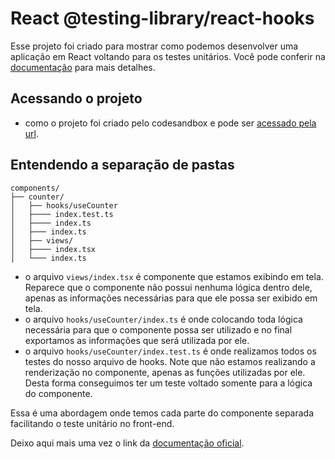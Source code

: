 # React @testing-library/react-hooks

Esse projeto foi criado para mostrar como podemos desenvolver uma aplicação em React voltando para os testes unitários. Você pode conferir na [documentação](https://github.com/testing-library/react-hooks-testing-library) para mais detalhes.

## Acessando o projeto

- como o projeto foi criado pelo codesandbox e pode ser [acessado pela url](https://codesandbox.io/s/github/geprojetos/react-test).

## Entendendo a separação de pastas

```
components/
├── counter/
│   ├── hooks/useCounter
│   ├──── index.test.ts
│   ├──── index.ts
│   ├─── index.ts
│   ├── views/
│   ├──── index.tsx
│   └─── index.ts

```

- o arquivo `views/index.tsx` é componente que estamos exibindo em tela. Reparece que o componente não possui nenhuma lógica dentro dele, apenas as informações necessárias para que ele possa ser exibido em tela.
- o arquivo `hooks/useCounter/index.ts` é onde colocando toda lógica necessária para que o componente possa ser utilizado e no final exportamos as informações que será utilizada por ele.
- o arquivo `hooks/useCounter/index.test.ts` é onde realizamos todos os testes do nosso arquivo de hooks. Note que não estamos realizando a renderização no componente, apenas as funções utilizadas por ele. Desta forma conseguimos ter um teste voltado somente para a lógica do componente.

Essa é uma abordagem onde temos cada parte do componente separada facilitando o teste unitário no front-end.

Deixo aqui mais uma vez o link da [documentação oficial](https://github.com/testing-library/react-hooks-testing-library).
